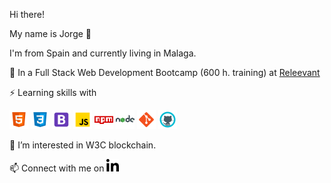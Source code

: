 Hi there!

<p>My name is Jorge 👋</p>

I'm from Spain and currently living in Malaga.

<p>🌱 In a Full Stack Web Development Bootcamp (600 h. training) at <a href="https://www.releevant.com/">Releevant</a><p>
 
<p>⚡ Learning skills with</p> <p align="left">
	<img style="margin: auto;" src="https://raw.githubusercontent.com/sachinverma53121/sachinverma53121/master/icons/html5.png" alt=html5 width="30" height="30"/> 
	<img style="margin: auto;" src="https://raw.githubusercontent.com/sachinverma53121/sachinverma53121/master/icons/css3.png" alt=css3 width="30" height="30"/> 
	<img style="margin: auto;" src="https://raw.githubusercontent.com/sachinverma53121/sachinverma53121/master/icons/bootstrap.png" alt=bootstrap width="30" height="30"/>
  <img style="margin: auto;" src="https://raw.githubusercontent.com/sachinverma53121/sachinverma53121/master/icons/js.png" alt=javascript width="30" height="30"/>
	<img style="margin: auto;" src="https://raw.githubusercontent.com/sachinverma53121/sachinverma53121/master/icons/npm.png" alt=npm width="30" height="30"/>
  <img style="margin: auto;" src="https://raw.githubusercontent.com/sachinverma53121/sachinverma53121/master/icons/node.png" alt=nodejs width="30" height="30"/>
	<img style="margin: auto;" src="https://raw.githubusercontent.com/sachinverma53121/sachinverma53121/master/icons/git.png" alt=git width="30" height="30"/>
  <img style="margin: auto;" src="https://raw.githubusercontent.com/sachinverma53121/sachinverma53121/master/icons/github.png" alt=github width="30" height="30"/>
 
</p>

🔭 I’m interested in W3C blockchain.

<p align="left">
  <p>📫 Connect with me on  <a href="https://www.linkedin.com/in/callejaj/" alt="Linkedin"><img src="https://github.com/jatin-pahuja/jatin-pahuja/blob/master/linkedin.png" height="20" width="20"></a>&nbsp;

  </p>

